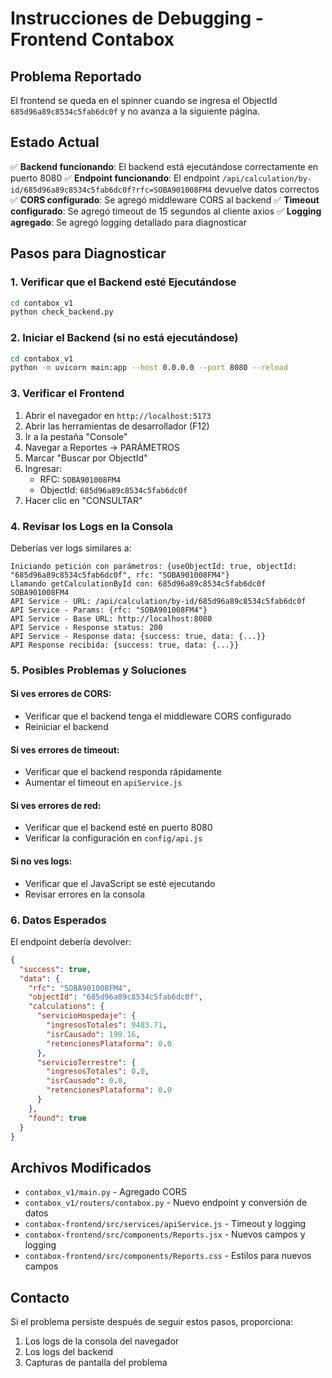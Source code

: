 # Instrucciones de Debugging - Frontend Contabox

## Problema Reportado
El frontend se queda en el spinner cuando se ingresa el ObjectId `685d96a89c8534c5fab6dc0f` y no avanza a la siguiente página.

## Estado Actual
✅ **Backend funcionando**: El backend está ejecutándose correctamente en puerto 8080
✅ **Endpoint funcionando**: El endpoint `/api/calculation/by-id/685d96a89c8534c5fab6dc0f?rfc=SOBA901008FM4` devuelve datos correctos
✅ **CORS configurado**: Se agregó middleware CORS al backend
✅ **Timeout configurado**: Se agregó timeout de 15 segundos al cliente axios
✅ **Logging agregado**: Se agregó logging detallado para diagnosticar

## Pasos para Diagnosticar

### 1. Verificar que el Backend esté Ejecutándose
```bash
cd contabox_v1
python check_backend.py
```

### 2. Iniciar el Backend (si no está ejecutándose)
```bash
cd contabox_v1
python -m uvicorn main:app --host 0.0.0.0 --port 8080 --reload
```

### 3. Verificar el Frontend
1. Abrir el navegador en `http://localhost:5173`
2. Abrir las herramientas de desarrollador (F12)
3. Ir a la pestaña "Console"
4. Navegar a Reportes → PARÁMETROS
5. Marcar "Buscar por ObjectId"
6. Ingresar:
   - RFC: `SOBA901008FM4`
   - ObjectId: `685d96a89c8534c5fab6dc0f`
7. Hacer clic en "CONSULTAR"

### 4. Revisar los Logs en la Consola
Deberías ver logs similares a:
```
Iniciando petición con parámetros: {useObjectId: true, objectId: "685d96a89c8534c5fab6dc0f", rfc: "SOBA901008FM4"}
Llamando getCalculationById con: 685d96a89c8534c5fab6dc0f SOBA901008FM4
API Service - URL: /api/calculation/by-id/685d96a89c8534c5fab6dc0f
API Service - Params: {rfc: "SOBA901008FM4"}
API Service - Base URL: http://localhost:8080
API Service - Response status: 200
API Service - Response data: {success: true, data: {...}}
API Response recibida: {success: true, data: {...}}
```

### 5. Posibles Problemas y Soluciones

#### Si ves errores de CORS:
- Verificar que el backend tenga el middleware CORS configurado
- Reiniciar el backend

#### Si ves errores de timeout:
- Verificar que el backend responda rápidamente
- Aumentar el timeout en `apiService.js`

#### Si ves errores de red:
- Verificar que el backend esté en puerto 8080
- Verificar la configuración en `config/api.js`

#### Si no ves logs:
- Verificar que el JavaScript se esté ejecutando
- Revisar errores en la consola

### 6. Datos Esperados
El endpoint debería devolver:
```json
{
  "success": true,
  "data": {
    "rfc": "SOBA901008FM4",
    "objectId": "685d96a89c8534c5fab6dc0f",
    "calculations": {
      "servicioHospedaje": {
        "ingresosTotales": 9483.71,
        "isrCausado": 199.16,
        "retencionesPlataforma": 0.0
      },
      "servicioTerrestre": {
        "ingresosTotales": 0.0,
        "isrCausado": 0.0,
        "retencionesPlataforma": 0.0
      }
    },
    "found": true
  }
}
```

## Archivos Modificados
- `contabox_v1/main.py` - Agregado CORS
- `contabox_v1/routers/contabox.py` - Nuevo endpoint y conversión de datos
- `contabox-frontend/src/services/apiService.js` - Timeout y logging
- `contabox-frontend/src/components/Reports.jsx` - Nuevos campos y logging
- `contabox-frontend/src/components/Reports.css` - Estilos para nuevos campos

## Contacto
Si el problema persiste después de seguir estos pasos, proporciona:
1. Los logs de la consola del navegador
2. Los logs del backend
3. Capturas de pantalla del problema